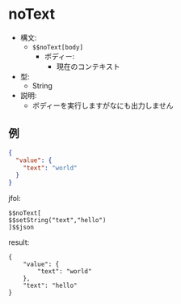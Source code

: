 # noText
- 構文:
  - `$$noText[body]`
    - ボディー:
      - 現在のコンテキスト
- 型:
  - String
- 説明:
  - ボディーを実行しますがなにも出力しません

## 例
```json
{
  "value": {
    "text": "world" 
  }
}
```

jfol:
```
$$noText[
$$setString("text","hello")
]$$json
```

result:
```
{
    "value": {
        "text": "world"
    },
    "text": "hello"
}
```
